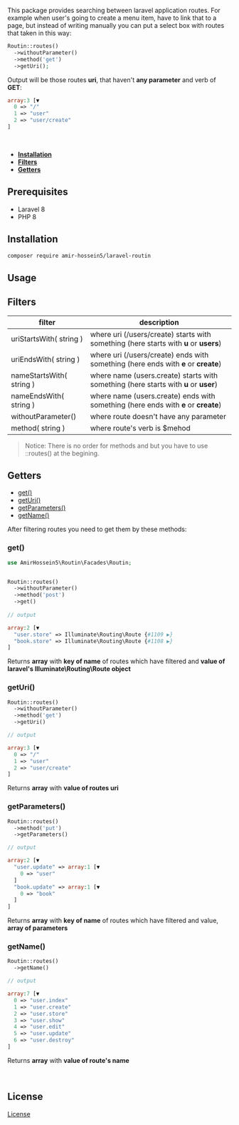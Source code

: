 This package provides searching between laravel application routes. 
For example when user's going to create a menu item, have to link that to a page, but instead of writing manually you can put a select box with routes that taken in this way:

```php
Routin::routes()
  ->withoutParameter()
  ->method('get')
  ->getUri();
```
Output will be those routes **uri**, that haven't **any parameter** and verb of **GET**:

```php
array:3 [▼
  0 => "/"
  1 => "user"
  2 => "user/create"
]
```

<br/>

- **[Installation](#installation)**
- **[Filters](#filters)**
- **[Getters](#getters)**


## Prerequisites

- Laravel 8
- PHP 8 


## Installation

```bash
composer require amir-hossein5/laravel-routin
```

## Usage

## Filters



| filter                                      | description                     
| ----------------------------------------|---------------------------------------------------------------------------------------|
| uriStartsWith( string  )                | where uri (/users/create) starts with something (here starts with **u** or **users**) |
| uriEndsWith( string  )                  | where uri (/users/create) ends with something (here ends with **e** or **create**)    |
| nameStartsWith( string  )               | where name (users.create) starts with something (here starts with **u** or **user**)  |
| nameEndsWith( string  )                 | where name (users.create) ends with something (here ends with **e** or **create**)    |
| withoutParameter()                      | where route doesn't have any parameter                                                | 
| method( string  )                       | where route's verb is $mehod                                                          | 

> Notice: There is no order for methods and but you have to use ::routes() at the begining.

## Getters

- [get()](#get)
- [getUri()](#getUri)
- [getParameters()](#getParameters)
- [getName()](#getName)

After filtering routes you need to get them by these methods:


### get()

```php
use AmirHossein5\Routin\Facades\Routin;


Routin::routes()
  ->withoutParameter()
  ->method('post')
  ->get()
  
// output

array:2 [▼
  "user.store" => Illuminate\Routing\Route {#1109 ▶}
  "book.store" => Illuminate\Routing\Route {#1108 ▶}
]
```
Returns **array** with **key of name** of routes which have filtered and **value of laravel's Illuminate\Routing\Route object** 


### getUri()

```php
Routin::routes()
  ->withoutParameter()
  ->method('get')
  ->getUri()

// output

array:3 [▼
  0 => "/"
  1 => "user"
  2 => "user/create"
]
```
Returns **array** with **value of routes uri** 


### getParameters()

```php
Routin::routes()
  ->method('put')
  ->getParameters()

// output

array:2 [▼
  "user.update" => array:1 [▼
    0 => "user"
  ]
  "book.update" => array:1 [▼
    0 => "book"
  ]
]
```
Returns **array** with **key of name** of routes which have filtered and value, **array of parameters** 


### getName()

```php
Routin::routes()
  ->getName()

// output

array:7 [▼
  0 => "user.index"
  1 => "user.create"
  2 => "user.store"
  3 => "user.show"
  4 => "user.edit"
  5 => "user.update"
  6 => "user.destroy"
]
```
Returns **array** with **value of route's name** 

<br/>

## License

[License](LICENSE)


